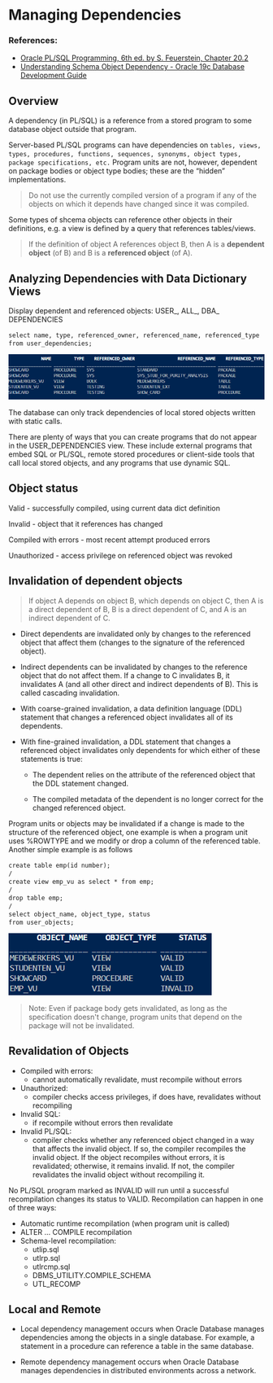 # Managing Dependencies
### References:
- [Oracle PL/SQL Programming, 6th ed. by S. Feuerstein, Chapter 20.2](https://datubaze.files.wordpress.com/2015/09/s_feuerstein_oracle-pl_sql-programming_6th-edition_2014.pdf)
- [Understanding Schema Object Dependency - Oracle 19c Database Development Guide](https://docs.oracle.com/en/database/oracle/oracle-database/19/adfns/schema-object-dependency.html#GUID-488AF7D9-EDEB-4589-A503-FDE31CE55B60)

## Overview
A dependency (in PL/SQL) is a reference from a stored program to some database object outside that program.

Server-based PL/SQL programs can have dependencies on `tables, views, types, procedures, functions, sequences, synonyms, object types, package specifications, etc.` Program units are not, however, dependent on package bodies or object type bodies; these are the “hidden” implementations.

>Do not use the currently compiled version of a program if any of the objects on which it depends have changed since it was compiled.

Some types of shcema objects can reference other objects in their definitions, e.g. a view is defined by a query that references tables/views.

>If the definition of object A references object B, then A is a **dependent object** (of B) and B is a **referenced object** (of A).

## Analyzing Dependencies with Data Dictionary Views
Display dependent and referenced objects:
USER_, ALL_, DBA_ DEPENDENCIES

    select name, type, referenced_owner, referenced_name, referenced_type
    from user_dependencies;
![](md_res/dependencies1.PNG)

The database can only track dependencies of local stored objects written
with static calls. 

There are plenty of ways that you can create programs that do not appear in the USER_DEPENDENCIES view. These include external programs that embed SQL
or PL/SQL, remote stored procedures or client-side tools that call local stored objects, and any programs that use dynamic SQL.

## Object status
Valid - successfully compiled, using current data dict definition

Invalid - object that it references has changed

Compiled with errors - most recent attempt produced errors

Unauthorized - access privilege on referenced object was revoked

## Invalidation of dependent objects
>If object A depends on object B, which depends on object C, then A is a direct dependent of B, B is a direct dependent of C, and A is an indirect dependent of C. 

- Direct dependents are invalidated only by changes to the referenced object that affect them (changes to the signature of the referenced object).

- Indirect dependents can be invalidated by changes to the reference object that do not affect them. If a change to C invalidates B, it invalidates A (and all other direct and indirect dependents of B). This is called cascading invalidation. 

- With coarse-grained invalidation, a data definition language (DDL) statement that changes a referenced object invalidates all of its dependents. 

- With fine-grained invalidation, a DDL statement that changes a referenced object invalidates only dependents for which either of these statements is true:
    
    - The dependent relies on the attribute of the referenced object that the DDL statement changed.
    
    - The compiled metadata of the dependent is no longer correct for the changed referenced object.

Program units or objects may be invalidated if a change is made to the structure of the referenced object, one example is when a program unit uses %ROWTYPE and we modify or drop a column of the referenced table. Another simple example is as follows

    create table emp(id number);
    /
    create view emp_vu as select * from emp;
    /
    drop table emp;
    /
    select object_name, object_type, status 
    from user_objects;
![](md_res/dependencies2.PNG)
> Note: Even if package body gets invalidated, as long as the specification doesn't change, program units that depend on the package will not be invalidated.

## Revalidation of Objects
- Compiled with errors:
    - cannot automatically revalidate, must recompile without errors
- Unauthorized:
    - compiler checks access privileges, if does have, revalidates without recompiling
- Invalid SQL:
    - if recompile without errors then revalidate
- Invalid PL/SQL:
    - compiler checks whether any referenced object changed in a way that affects the invalid object. If so, the compiler recompiles the invalid object. If the object recompiles without errors, it is revalidated; otherwise, it remains invalid. If not, the compiler revalidates the invalid object without recompiling it.

No PL/SQL program marked as INVALID will run until a successful recompilation changes its status to VALID. Recompilation can happen in one of three ways:
- Automatic runtime recompilation (when program unit is called)
- ALTER ... COMPILE recompilation
- Schema-level recompilation:
    - utlip.sql
    - utlrp.sql
    - utlrcmp.sql
    - DBMS_UTILITY.COMPILE_SCHEMA
    - UTL_RECOMP

## Local and Remote 
- Local dependency management occurs when Oracle Database manages dependencies among the objects in a single database. For example, a statement in a procedure can reference a table in the same database. 

- Remote dependency management occurs when Oracle Database manages dependencies in distributed environments across a network.

